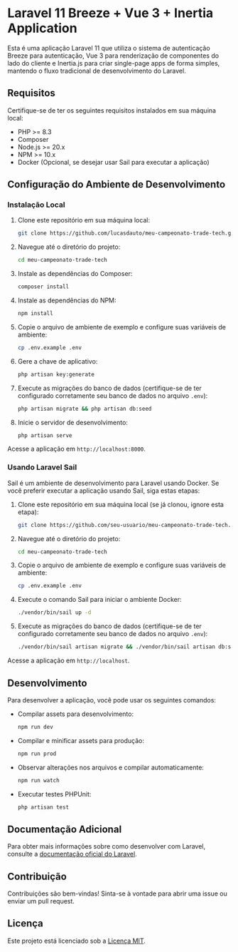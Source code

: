 # Laravel 11 Breeze + Vue 3 + Inertia Application

Esta é uma aplicação Laravel 11 que utiliza o sistema de autenticação Breeze para autenticação, Vue 3 para renderização de componentes do lado do cliente e Inertia.js para criar single-page apps de forma simples, mantendo o fluxo tradicional de desenvolvimento do Laravel.

## Requisitos

Certifique-se de ter os seguintes requisitos instalados em sua máquina local:

- PHP >= 8.3
- Composer
- Node.js >= 20.x
- NPM >= 10.x
- Docker (Opcional, se desejar usar Sail para executar a aplicação)

## Configuração do Ambiente de Desenvolvimento

### Instalação Local

1. Clone este repositório em sua máquina local:

    ```bash
    git clone https://github.com/lucasdauto/meu-campeonato-trade-tech.git
    ```

2. Navegue até o diretório do projeto:

    ```bash
    cd meu-campeonato-trade-tech
    ```

3. Instale as dependências do Composer:

    ```bash
    composer install
    ```

4. Instale as dependências do NPM:

    ```bash
    npm install
    ```

5. Copie o arquivo de ambiente de exemplo e configure suas variáveis de ambiente:

    ```bash
    cp .env.example .env
    ```

6. Gere a chave de aplicativo:

    ```bash
    php artisan key:generate
    ```

7. Execute as migrações do banco de dados (certifique-se de ter configurado corretamente seu banco de dados no arquivo `.env`):

    ```bash
    php artisan migrate && php artisan db:seed
    ```

8. Inicie o servidor de desenvolvimento:

    ```bash
    php artisan serve
    ```

Acesse a aplicação em `http://localhost:8000`.

### Usando Laravel Sail

Sail é um ambiente de desenvolvimento para Laravel usando Docker. Se você preferir executar a aplicação usando Sail, siga estas etapas:

1. Clone este repositório em sua máquina local (se já clonou, ignore esta etapa):

    ```bash
    git clone https://github.com/seu-usuario/meu-campeonato-trade-tech.git
    ```

2. Navegue até o diretório do projeto:

    ```bash
    cd meu-campeonato-trade-tech
    ```

3. Copie o arquivo de ambiente de exemplo e configure suas variáveis de ambiente:

    ```bash
    cp .env.example .env
    ```

4. Execute o comando Sail para iniciar o ambiente Docker:

    ```bash
    ./vendor/bin/sail up -d
    ```

5. Execute as migrações do banco de dados (certifique-se de ter configurado corretamente seu banco de dados no arquivo `.env`):

    ```bash
    ./vendor/bin/sail artisan migrate && ./vendor/bin/sail artisan db:seed
    ```

Acesse a aplicação em `http://localhost`.

## Desenvolvimento

Para desenvolver a aplicação, você pode usar os seguintes comandos:

- Compilar assets para desenvolvimento:

    ```bash
    npm run dev
    ```

- Compilar e minificar assets para produção:

    ```bash
    npm run prod
    ```

- Observar alterações nos arquivos e compilar automaticamente:

    ```bash
    npm run watch
    ```

- Executar testes PHPUnit:

    ```bash
    php artisan test
    ```

## Documentação Adicional

Para obter mais informações sobre como desenvolver com Laravel, consulte a [documentação oficial do Laravel](https://laravel.com/docs).

## Contribuição

Contribuições são bem-vindas! Sinta-se à vontade para abrir uma issue ou enviar um pull request.

## Licença

Este projeto está licenciado sob a [Licença MIT](LICENSE).
